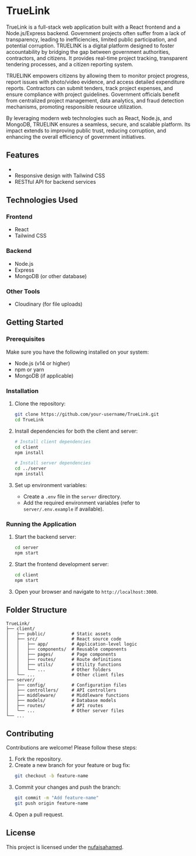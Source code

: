 
# TrueLink

TrueLink is a full-stack web application built with a React frontend and a Node.js/Express backend.
Government projects often suffer from a lack of transparency, leading to inefficiencies, 
limited public participation, and potential corruption. TRUELINK is a digital platform 
designed to foster accountability by bridging the gap between government authorities, 
contractors, and citizens. It provides real-time project tracking, transparent tendering 
processes, and a citizen reporting system. 
 
TRUELINK empowers citizens by allowing them to monitor project progress, report issues 
with photo/video evidence, and access detailed expenditure reports. Contractors can submit 
tenders, track project expenses, and ensure compliance with project guidelines. Government 
officials benefit from centralized project management, data analytics, and fraud detection 
mechanisms, promoting responsible resource utilization. 
 
By leveraging modern web technologies such as React, Node.js, and MongoDB, TRUELINK 
ensures a seamless, secure, and scalable platform. Its impact extends to improving public 
trust, reducing corruption, and enhancing the overall efficiency of government initiatives. 

## Features

-
- Responsive design with Tailwind CSS
- RESTful API for backend services

## Technologies Used

### Frontend
- React
- Tailwind CSS

### Backend
- Node.js
- Express
- MongoDB (or other database)

### Other Tools
- Cloudinary (for file uploads)


## Getting Started

### Prerequisites

Make sure you have the following installed on your system:
- Node.js (v14 or higher)
- npm or yarn
- MongoDB (if applicable)

### Installation

1. Clone the repository:
   ```sh
   git clone https://github.com/your-username/TrueLink.git
   cd TrueLink
   ```

2. Install dependencies for both the client and server:
   ```sh
   # Install client dependencies
   cd client
   npm install

   # Install server dependencies
   cd ../server
   npm install
   ```

3. Set up environment variables:
   - Create a `.env` file in the `server` directory.
   - Add the required environment variables (refer to `server/.env.example` if available).

### Running the Application

1. Start the backend server:
   ```sh
   cd server
   npm start
   ```

2. Start the frontend development server:
   ```sh
   cd client
   npm start
   ```

3. Open your browser and navigate to `http://localhost:3000`.

## Folder Structure

```
TrueLink/
├── client/
│   ├── public/          # Static assets
│   ├── src/             # React source code
│   │   ├── app/         # Application-level logic
│   │   ├── components/  # Reusable components
│   │   ├── pages/       # Page components
│   │   ├── routes/      # Route definitions
│   │   ├── utils/       # Utility functions
│   │   └── ...          # Other folders
│   └── ...              # Other client files
├── server/
│   ├── config/          # Configuration files
│   ├── controllers/     # API controllers
│   ├── middleware/      # Middleware functions
│   ├── models/          # Database models
│   ├── routes/          # API routes
│   └── ...              # Other server files
└── ...
```

## Contributing

Contributions are welcome! Please follow these steps:

1. Fork the repository.
2. Create a new branch for your feature or bug fix:
   ```sh
   git checkout -b feature-name
   ```
3. Commit your changes and push the branch:
   ```sh
   git commit -m "Add feature-name"
   git push origin feature-name
   ```
4. Open a pull request.

## License

This project is licensed under the [nufaisahamed](LICENSE).
```

